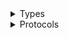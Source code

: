 <details>
<summary>Types</summary>

  - [ArrayTypeNode](/ArrayTypeNode)
  - [ComponentRequestBodyNode](/ComponentRequestBodyNode)
  - [ComponentResponseNode](/ComponentResponseNode)
  - [MediaTypeObjectNode](/MediaTypeObjectNode)
  - [OperationNode](/OperationNode)
  - [OperationNode.ResponseBody](/OperationNode.ResponseBody)
  - [ParameterNode](/ParameterNode)
  - [ParameterNode.Location](/ParameterNode.Location)
  - [ParameterSchemaNode](/ParameterSchemaNode)
  - [ParameterSchemaNode.Possibility](/ParameterSchemaNode.Possibility)
  - [ParameterTypeNode](/ParameterTypeNode)
  - [PathNode](/PathNode)
  - [PrimitiveType](/PrimitiveType)
  - [PrimitiveTypeAliasNode](/PrimitiveTypeAliasNode)
  - [PropertyNode](/PropertyNode)
  - [PropertyNode.PossibleType](/PropertyNode.PossibleType)
  - [Referenced](/Referenced)
  - [RequestBodyNode](/RequestBodyNode)
  - [ResponseNode](/ResponseNode)
  - [RootNode](/RootNode)
  - [SchemaArrayNode](/SchemaArrayNode)
  - [SchemaEnumNode](/SchemaEnumNode)
  - [SchemaGroupNode](/SchemaGroupNode)
  - [SchemaGroupType](/SchemaGroupType)
  - [SchemaModelNode](/SchemaModelNode)
  - [SchemaObjectNode](/SchemaObjectNode)
  - [SchemaObjectNode.Possibility](/SchemaObjectNode.Possibility)

</details>

<details>
<summary>Protocols</summary>

  - [StringView](/StringView)

</details>
